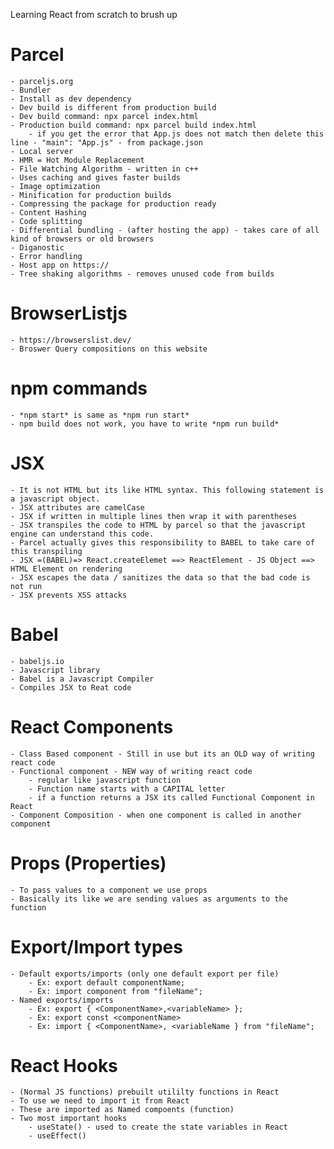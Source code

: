 Learning React from scratch to brush up 

# Parcel
    - parceljs.org
    - Bundler
    - Install as dev dependency
    - Dev build is different from production build
    - Dev build command: npx parcel index.html
    - Production build command: npx parcel build index.html
        - if you get the error that App.js does not match then delete this line - "main": "App.js" - from package.json
    - Local server
    - HMR = Hot Module Replacement
    - File Watching Algorithm - written in c++
    - Uses caching and gives faster builds
    - Image optimization
    - Minification for production builds
    - Compressing the package for production ready
    - Content Hashing
    - Code splitting
    - Differential bundling - (after hosting the app) - takes care of all kind of browsers or old browsers
    - Diganostic
    - Error handling
    - Host app on https://
    - Tree shaking algorithms - removes unused code from builds



# BrowserListjs
    - https://browserslist.dev/
    - Broswer Query compositions on this website

# npm commands
    - *npm start* is same as *npm run start*
    - npm build does not work, you have to write *npm run build*
# JSX
    - It is not HTML but its like HTML syntax. This following statement is a javascript object.
    - JSX attributes are camelCase
    - JSX if written in multiple lines then wrap it with parentheses
    - JSX transpiles the code to HTML by parcel so that the javascript engine can understand this code.
    - Parcel actually gives this responsibility to BABEL to take care of this transpiling
    - JSX =(BABEL)=> React.createElemet ==> ReactElement - JS Object ==> HTML Element on rendering
    - JSX escapes the data / sanitizes the data so that the bad code is not run
    - JSX prevents XSS attacks
# Babel
    - babeljs.io
    - Javascript library
    - Babel is a Javascript Compiler
    - Compiles JSX to Reat code

# React Components
    - Class Based component - Still in use but its an OLD way of writing react code
    - Functional component - NEW way of writing react code
        - regular like javascript function
        - Function name starts with a CAPITAL letter
        - if a function returns a JSX its called Functional Component in React
    - Component Composition - when one component is called in another component

# Props (Properties)
    - To pass values to a component we use props
    - Basically its like we are sending values as arguments to the function

# Export/Import types
    - Default exports/imports (only one default export per file) 
        - Ex: export default componentName;
        - Ex: import component from "fileName";
    - Named exports/imports
        - Ex: export { <ComponentName>,<variableName> };
        - Ex: export const <componentName>
        - Ex: import { <ComponentName>, <variableName } from "fileName";

# React Hooks
    - (Normal JS functions) prebuilt utililty functions in React
    - To use we need to import it from React
    - These are imported as Named compoents (function)
    - Two most important hooks
        - useState() - used to create the state variables in React
        - useEffect()
